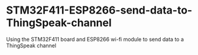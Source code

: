 # STM32F411-ESP8266-send-data-to-ThingSpeak-channel
Using the STM32F411 board and ESP8266 wi-fi module to send data to a ThingSpeak channel
